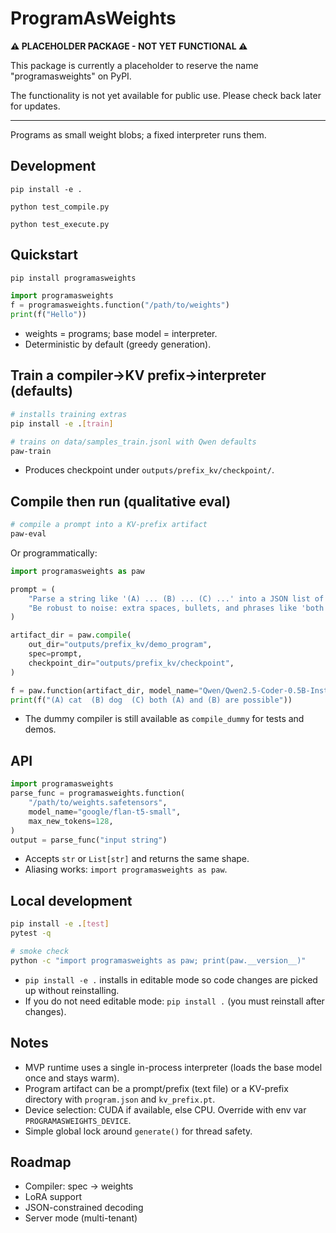 # ProgramAsWeights

**⚠️ PLACEHOLDER PACKAGE - NOT YET FUNCTIONAL ⚠️**

This package is currently a placeholder to reserve the name "programasweights" on PyPI. 

The functionality is not yet available for public use. Please check back later for updates.

---

Programs as small weight blobs; a fixed interpreter runs them.

## Development

```
pip install -e .
```

```
python test_compile.py
```

```
python test_execute.py
```


## Quickstart

```bash
pip install programasweights
```

```python
import programasweights
f = programasweights.function("/path/to/weights")
print(f("Hello"))
```

- weights = programs; base model = interpreter.
- Deterministic by default (greedy generation).

## Train a compiler→KV prefix→interpreter (defaults)

```bash
# installs training extras
pip install -e .[train]

# trains on data/samples_train.jsonl with Qwen defaults
paw-train
```

- Produces checkpoint under `outputs/prefix_kv/checkpoint/`.

## Compile then run (qualitative eval)

```bash
# compile a prompt into a KV-prefix artifact
paw-eval
```

Or programmatically:

```python
import programasweights as paw

prompt = (
    "Parse a string like '(A) ... (B) ... (C) ...' into a JSON list of options. "
    "Be robust to noise: extra spaces, bullets, and phrases like 'both (A) and (B)'."
)

artifact_dir = paw.compile(
    out_dir="outputs/prefix_kv/demo_program",
    spec=prompt,
    checkpoint_dir="outputs/prefix_kv/checkpoint",
)

f = paw.function(artifact_dir, model_name="Qwen/Qwen2.5-Coder-0.5B-Instruct", max_new_tokens=128)
print(f("(A) cat  (B) dog  (C) both (A) and (B) are possible"))
```

- The dummy compiler is still available as `compile_dummy` for tests and demos.

## API

```python
import programasweights
parse_func = programasweights.function(
    "/path/to/weights.safetensors",
    model_name="google/flan-t5-small",
    max_new_tokens=128,
)
output = parse_func("input string")
```

- Accepts `str` or `List[str]` and returns the same shape.
- Aliasing works: `import programasweights as paw`.

## Local development

```bash
pip install -e .[test]
pytest -q
```

```bash
# smoke check
python -c "import programasweights as paw; print(paw.__version__)"
```

- `pip install -e .` installs in editable mode so code changes are picked up without reinstalling.
- If you do not need editable mode: `pip install .` (you must reinstall after changes).

## Notes

- MVP runtime uses a single in-process interpreter (loads the base model once and stays warm).
- Program artifact can be a prompt/prefix (text file) or a KV-prefix directory with `program.json` and `kv_prefix.pt`.
- Device selection: CUDA if available, else CPU. Override with env var `PROGRAMASWEIGHTS_DEVICE`.
- Simple global lock around `generate()` for thread safety.

## Roadmap

- Compiler: spec → weights
- LoRA support
- JSON-constrained decoding
- Server mode (multi-tenant)

